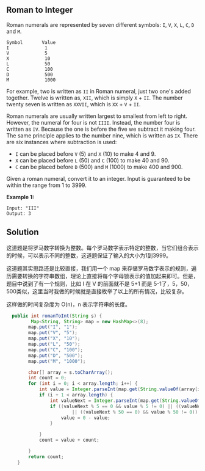 ## Roman to Integer

Roman numerals are represented by seven different symbols: `I`, `V`, `X`, `L`, `C`, `D` and `M`.

```
Symbol       Value
I             1
V             5
X             10
L             50
C             100
D             500
M             1000
```

For example, two is written as `II` in Roman numeral, just two one's added together. Twelve is written as, `XII`, which is simply `X` + `II`. The number twenty seven is written as `XXVII`, which is `XX` + `V` + `II`.

Roman numerals are usually written largest to smallest from left to right. However, the numeral for four is not `IIII`. Instead, the number four is written as `IV`. Because the one is before the five we subtract it making four. The same principle applies to the number nine, which is written as `IX`. There are six instances where subtraction is used:

- `I` can be placed before `V` (5) and `X` (10) to make 4 and 9. 
- `X` can be placed before `L` (50) and `C` (100) to make 40 and 90. 
- `C` can be placed before `D` (500) and `M` (1000) to make 400 and 900.

Given a roman numeral, convert it to an integer. Input is guaranteed to be within the range from 1 to 3999.

**Example 1:**

```
Input: "III"
Output: 3
```

## Solution

这道题是将罗马数字转换为整数。每个罗马数字表示特定的整数，当它们组合表示的时候，可以表示不同的整数，这道题保证了输入的大小为1到3999。

这道题其实思路还是比较直接，我们用一个 map 来存储罗马数字表示的规则，遍历需要转换的字符串数组，理论上直接将每个字母锁表示的值加起来即可。但是，题目中说到了有一个规则，比如 I 在 V 的前面就不是 5+1 而是 5-1了，5，50，500类似，这里当时我做的时候就是直接枚举了以上的所有情况，比较复杂。

这样做的时间复杂度为 O(n)，n 表示字符串的长度。

```java
  public int romanToInt(String s) {
         Map<String, String> map = new HashMap<>(8);
        map.put("I", "1");
        map.put("V", "5");
        map.put("X", "10");
        map.put("L", "50");
        map.put("C", "100");
        map.put("D", "500");
        map.put("M", "1000");

        char[] array = s.toCharArray();
        int count = 0;
        for (int i = 0; i < array.length; i++) {
            int value = Integer.parseInt(map.get(String.valueOf(array[i])));
            if (i + 1 < array.length) {
                int valueNext = Integer.parseInt(map.get(String.valueOf(array[i + 1])));
                if ((valueNext % 5 == 0 && value % 5 != 0) || ((valueNext % 500 == 0) && value % 500 != 0)
                        || ((valueNext % 50 == 0) && value % 50 != 0)) {
                    value = 0 - value;
                }

            }
            count = value + count;

        }
        return count;
    }
```

